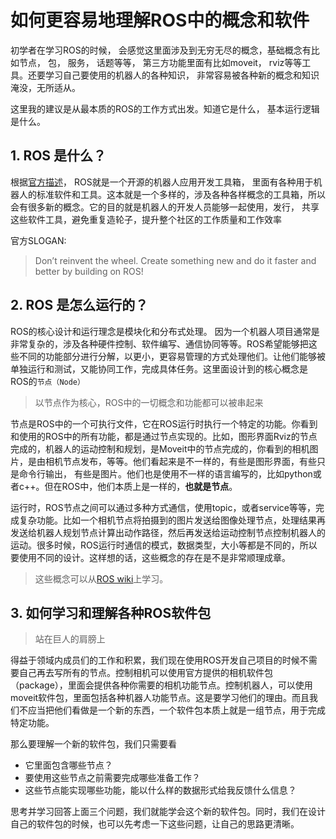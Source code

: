 # 如何更容易地理解ROS中的概念和软件

初学者在学习ROS的时候， 会感觉这里面涉及到无穷无尽的概念，基础概念有比如节点， 包， 服务， 话题等等， 第三方功能里面有比如moveit， rviz等等工具。还要学习自己要使用的机器人的各种知识， 非常容易被各种新的概念和知识淹没，无所适从。

这里我的建议是从最本质的ROS的工作方式出发。知道它是什么， 基本运行逻辑是什么。

## 1. ROS 是什么？
根据[官方描述](https://www.ros.org/blog/why-ros/)， ROS就是一个开源的机器人应用开发工具箱， 里面有各种用于机器人的标准软件和工具。这本就是一个多样的，涉及各种各样概念的工具箱，所以会有很多新的概念。它的目的就是机器人的开发人员能够一起使用，发行， 共享这些软件工具，避免重复造轮子，提升整个社区的工作质量和工作效率

官方SLOGAN:
> Don’t reinvent the wheel. Create something new and do it faster and better by building on ROS!

## 2. ROS 是怎么运行的？
ROS的核心设计和运行理念是模块化和分布式处理。 因为一个机器人项目通常是非常复杂的，涉及各种硬件控制、软件编写、通信协同等等。ROS希望能够把这些不同的功能部分进行分解，以更小，更容易管理的方式处理他们。让他们能够被单独运行和测试，又能协同工作，完成具体任务。这里面设计到的核心概念是ROS的`节点（Node）`

> 以节点作为核心，ROS中的一切概念和功能都可以被串起来

节点是ROS中的一个可执行文件，它在ROS运行时执行一个特定的功能。你看到和使用的ROS中的所有功能，都是通过节点实现的。比如，图形界面Rviz的节点完成的，机器人的运动控制和规划，是Moveit中的节点完成的，你看到的相机图片，是由相机节点发布，等等。他们看起来是不一样的，有些是图形界面，有些只是命令行输出， 有些是图片。他们也是使用不一样的语言编写的，比如python或者c++。但在ROS中，他们本质上是一样的，**也就是节点**。

运行时，ROS节点之间可以通过多种方式通信，使用topic，或者service等等，完成复杂功能。比如一个相机节点将拍摄到的图片发送给图像处理节点，处理结果再发送给机器人规划节点计算出动作路径，然后再发送给运动控制节点控制机器人的运动。很多时候，ROS运行时通信的模式，数据类型，大小等都是不同的，所以要使用不同的设计。这样想的话，这些概念的存在是不是非常顺理成章。

> 这些概念可以从[ROS wiki](https://wiki.ros.org/ROS/Concepts)上学习。

## 3. 如何学习和理解各种ROS软件包
> 站在巨人的肩膀上

得益于领域内成员们的工作和积累，我们现在使用ROS开发自己项目的时候不需要自己再去写所有的节点。控制相机可以使用官方提供的相机软件包（package），里面会提供各种你需要的相机功能节点。控制机器人，可以使用moveit软件包，里面包括各种机器人功能节点。这是要学习他们的理由。而且我们不应当把他们看做是一个新的东西，一个软件包本质上就是一组节点，用于完成特定功能。

那么要理解一个新的软件包，我们只需要看
- 它里面包含哪些节点？
- 要使用这些节点之前需要完成哪些准备工作？
- 这些节点能实现哪些功能，能以什么样的数据形式给我反馈什么信息？

思考并学习回答上面三个问题，我们就能学会这个新的软件包。同时，我们在设计自己的软件包的时候，也可以先考虑一下这些问题，让自己的思路更清晰。